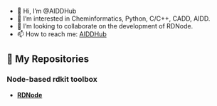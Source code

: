- 👋 Hi, I’m @AIDDHub
- 👀 I’m interested in Cheminformatics, Python, C/C++, CADD, AIDD.
- 💞️ I’m looking to collaborate on the development of RDNode.
- 📫 How to reach me: [AIDDHub](https://AIDDHub.github.io)

## 🌱 **My Repositories**
### Node-based rdkit toolbox
- **[RDNode](https://github.com/AIDDHub/RDNode)**

<!---
AIDDHub/AIDDHub is a ✨ special ✨ repository because its `README.md` (this file) appears on your GitHub profile.
You can click the Preview link to take a look at your changes.
--->
